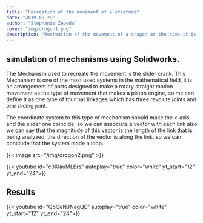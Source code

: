 ```yaml
---
title: "Recreation of the movement of a creature"
date: "2019-09-29"
author: "Stephanie Zepeda"
cover: "img/drogon1.png"
description: "Recreation of the movement of a dragon at the time it is flying. Using Solidworks and a 3D printer."
---
```


## simulation of mechanisms using Solidworks.

The Mechanism used to recreate the movement is
the slider crank. This Mechanism is one of
the most used systems in the mathematical field,
it is an arrangement of parts designed to make
a rotary straight motion movement as the
type of movement that makes a piston
engine, so me can define it as one type of
four bar linkages which has three revolute
joints and one sliding joint.

The coordinate system to this type of
mechanism should make the x-axis and the
slider one coincide, so we can associate a
vector with each link also we can say that
the magnitude of this vector is the length of
the link that is being analyzed, the direction
of the vector is along the link, so we can
conclude that the system made a loop.

{{< image src="/img/drogon2.png" >}}


{{< youtube id="c3KlauMLBrs" autoplay="true" color="white" yt_start="12" yt_end="24">}}

## Results

{{< youtube id="QbQeNJNagQE" autoplay="true" color="white" yt_start="12" yt_end="24">}}

